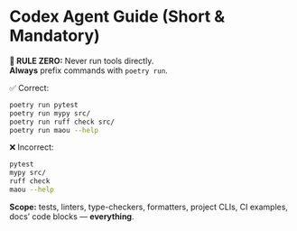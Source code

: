 # Codex Agent Guide (Short & Mandatory)

**🚨 RULE ZERO:** Never run tools directly.  
**Always** prefix commands with `poetry run`.

✅ Correct:
```bash
poetry run pytest
poetry run mypy src/
poetry run ruff check src/
poetry run maou --help
```

❌ Incorrect:
```bash
pytest
mypy src/
ruff check
maou --help
```

**Scope:** tests, linters, type-checkers, formatters, project CLIs, CI examples, docs’ code blocks — **everything**.
